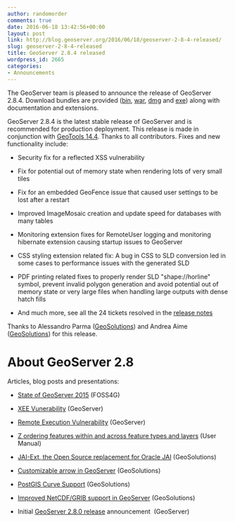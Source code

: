 ```yaml
---
author: randomorder
comments: true
date: 2016-06-18 13:42:56+00:00
layout: post
link: http://blog.geoserver.org/2016/06/18/geoserver-2-8-4-released/
slug: geoserver-2-8-4-released
title: GeoServer 2.8.4 released
wordpress_id: 2665
categories:
- Announcements
---
```


The GeoServer team is pleased to announce the release of GeoServer 2.8.4. Download bundles are provided ([bin](https://sourceforge.net/projects/geoserver/files/GeoServer/2.8.4/geoserver-2.8.4-bin.zip/download), [war](https://sourceforge.net/projects/geoserver/files/GeoServer/2.8.4/geoserver-2.8.4-war.zip/download), [dmg](https://sourceforge.net/projects/geoserver/files/GeoServer/2.8.4/geoserver-2.8.4.dmg/download) and [exe](https://sourceforge.net/projects/geoserver/files/GeoServer/2.8.4/geoserver-2.8.4.exe/download)) along with documentation and extensions.

GeoServer 2.8.4 is the latest stable release of GeoServer and is recommended for production deployment. This release is made in conjunction with [GeoTools 14.4](http://geotoolsnews.blogspot.it/2016/06/geotools-144-released.html). Thanks to all contributors. Fixes and new functionality include:



 	
  * Security fix for a reflected XSS vulnerability

 	
  * Fix for potential out of memory state when rendering lots of very small tiles

 	
  * Fix for an embedded GeoFence issue that caused user settings to be lost after a restart

 	
  * Improved ImageMosaic creation and update speed for databases with many tables

 	
  * Monitoring extension fixes for RemoteUser logging and monitoring hibernate extension causing startup issues to GeoServer

 	
  * CSS styling extension related fix: A bug in CSS to SLD conversion led in some cases to performance issues with the generated SLD

 	
  * PDF printing related fixes to properly render SLD "shape://horline" symbol, prevent invalid polygon generation and avoid potential out of memory state or very large files when handling large outputs with dense hatch fills

 	
  * And much more, see all the 24 tickets resolved in the [release notes](https://osgeo-org.atlassian.net/secure/ReleaseNote.jspa?projectId=10000&version=12801)


Thanks to Alessandro Parma ([GeoSolutions](http://www.geo-solutions.it/)) and Andrea Aime ([GeoSolutions](http://www.geo-solutions.it/)) for this release.


# About GeoServer 2.8


Articles, blog posts and presentations:



 	
  * [State of GeoServer 2015](http://www.slideshare.net/jgarnett/state-of-geoserver-2015) (FOSS4G)

 	
  * [XEE Vunerability](http://blog.geoserver.org/2015/06/27/geoserver-xee-vulnerability/) (GeoServer)

 	
  * [Remote Execution Vulnerability](http://blog.geoserver.org/2015/10/20/remote-execution-vulnerability/) (GeoServer)

 	
  * [Z ordering features within and across feature types and layers](http://docs.geoserver.org/latest/en/user/styling/sld-extensions/z-order/index.html#z-ordering-features-within-and-across-feature-types-and-layers) (User Manual)

 	
  * [JAI-Ext, the Open Source replacement for Oracle JAI](http://www.geo-solutions.it/blog/developers-corner-jai-ext-the-open-source-replacement-for-oracle-jai/) (GeoSolutions)

 	
  * [Customizable arrow in GeoServer](http://www.geo-solutions.it/blog/customizable-arrow-geoserver/) (GeoSolutions)

 	
  * [PostGIS Curve Support](http://www.geo-solutions.it/blog/postgis-curves-in-geoserver/) (GeoSolutions)

 	
  * [Improved NetCDF/GRIB support in GeoServer](http://www.geo-solutions.it/blog/netcdf-grib-support-geoserver/) (GeoSolutions)

 	
  * Initial [GeoServer 2.8.0 release](http://blog.geoserver.org/2015/09/30/geoserver-2-8-0-released/) announcement  (GeoServer)


